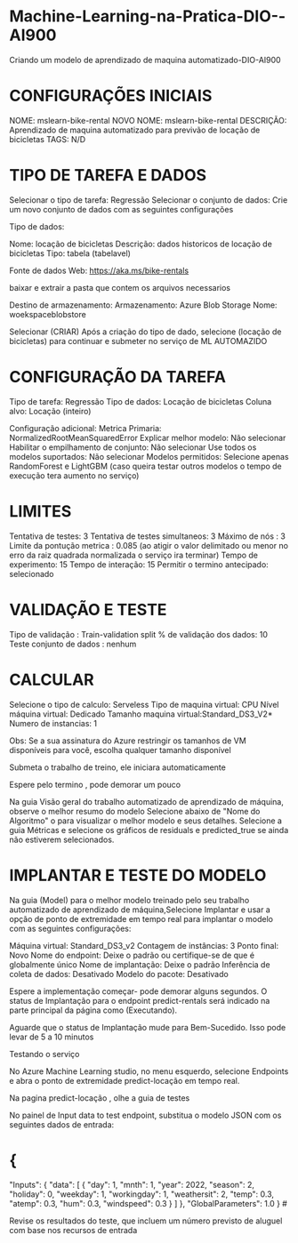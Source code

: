 # Machine-Learning-na-Pratica-DIO--AI900
Criando um modelo de aprendizado de maquina automatizado-DIO-AI900

# CONFIGURAÇÕES INICIAIS

NOME: mslearn-bike-rental
NOVO NOME: mslearn-bike-rental
DESCRIÇÃO: Aprendizado de maquina automatizado para previvão de locação de bicicletas
TAGS: N/D

# TIPO DE TAREFA E DADOS

Selecionar o tipo de tarefa: Regressão
Selecionar o conjunto de dados: Crie um novo conjunto de dados com as seguintes configurações

   Tipo de dados:
   
   Nome: locação de bicicletas
   Descrição: dados historicos de locação de bicicletas
   Tipo: tabela (tabelavel)

   Fonte de dados
   Web: https://aka.ms/bike-rentals

   baixar e extrair a pasta que contem os arquivos necessarios

   Destino de armazenamento:
      Armazenamento: Azure Blob Storage
      Nome: woekspaceblobstore

Selecionar (CRIAR)
Após a criação do tipo de dado, selecione (locação de bicicletas) para continuar e submeter  no serviço de ML AUTOMAZIDO

# CONFIGURAÇÃO DA TAREFA

Tipo de tarefa: Regressão
Tipo de dados: Locação de bicicletas
Coluna alvo: Locação (inteiro)

Configuração adicional:
   Metrica Primaria: NormalizedRootMeanSquaredError 
   Explicar melhor modelo: Não selecionar
   Habilitar o empilhamento de conjunto: Não selecionar
   Use todos os modelos suportados: Não selecionar 
   Modelos permitidos: Selecione apenas RandomForest e LightGBM (caso queira testar outros modelos o tempo de execução tera aumento no serviço)

# LIMITES

  Tentativa de testes: 3
  Tentativa de testes simultaneos: 3
  Máximo de nós : 3
  Limite da pontução metrica : 0.085 (ao atigir o valor delimitado ou menor  no erro da raiz quadrada normalizada o serviço ira terminar)
  Tempo de experimento: 15
  Tempo de interação: 15
  Permitir o termino antecipado: selecionado

# VALIDAÇÃO E TESTE

Tipo de validação : Train-validation split
% de validação dos dados: 10
Teste conjunto de dados : nenhum

# CALCULAR

Selecione o tipo de calculo: Serveless
Tipo de maquina virtual: CPU
Nível máquina virtual: Dedicado
Tamanho maquina virtual:Standard_DS3_V2*
Numero de instancias: 1

Obs: Se a sua assinatura do Azure restringir os tamanhos de VM disponíveis para você, escolha qualquer tamanho disponível

Submeta o trabalho de treino, ele iniciara automaticamente

Espere pelo termino , pode demorar um pouco

Na guia Visão geral do trabalho automatizado de aprendizado de máquina, observe o melhor resumo do modelo
Selecione abaixo de  "Nome do Algoritmo" o para visualizar o melhor modelo e seus detalhes.
Selecione a guia Métricas e selecione os gráficos de residuals e  predicted_true se ainda não estiverem selecionados.   

# IMPLANTAR E TESTE DO MODELO
Na guia (Model) para o melhor modelo treinado pelo seu trabalho automatizado de aprendizado de máquina,Selecione Implantar e usar a opção de ponto de extremidade em tempo real para implantar o modelo com as seguintes configurações:

  Máquina virtual: Standard_DS3_v2
  Contagem de instâncias: 3
  Ponto final: Novo
  Nome do endpoint: Deixe o padrão ou certifique-se de que é globalmente único
  Nome de implantação: Deixe o padrão
  Inferência de coleta de dados: Desativado
  Modelo do pacote: Desativado

  Espere a implementação começar- pode demorar alguns segundos.
  O status de Implantação para o endpoint predict-rentals será indicado na parte principal da página como (Executando).

 Aguarde que o status de Implantação mude para Bem-Sucedido. Isso pode levar de 5 a 10 minutos
  
  Testando o serviço

No Azure Machine Learning studio, no menu esquerdo, selecione Endpoints e abra o ponto de extremidade predict-locação em tempo real.

Na pagina predict-locação , olhe a guia de testes

No painel de Input data to test endpoint, substitua o modelo JSON com os seguintes dados de entrada:

# {
"Inputs": {
"data": [
{
"day": 1,
"mnth": 1,
"year": 2022,
"season": 2,
"holiday": 0,
"weekday": 1,
"workingday": 1,
"weathersit": 2,
"temp": 0.3,
"atemp": 0.3,
"hum": 0.3,
"windspeed": 0.3
}
]
},
"GlobalParameters": 1.0
} # 

Revise os resultados do teste, que incluem um número previsto de aluguel com base nos recursos de entrada
